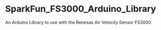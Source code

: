 # SparkFun_FS3000_Arduino_Library
An Arduino Library to use with the Renesas Air Velocity Sensor FS3000
